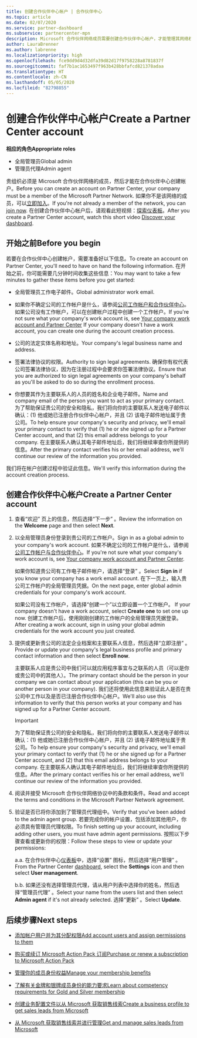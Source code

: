```yaml
---
title: 创建合作伙伴中心帐户 | 合作伙伴中心
ms.topic: article
ms.date: 02/07/2020
ms.service: partner-dashboard
ms.subservice: partnercenter-mpn
description: Microsoft 合作伙伴网络成员需要创建合作伙伴中心帐户，才能管理其网络权益和能力，以及创建业务档案。
author: LauraBrenner
ms.author: labrenne
ms.localizationpriority: high
ms.openlocfilehash: fce9dd9d4d32dfa39d82d17f9758228a8781837f
ms.sourcegitcommit: faf7b1ac1653497f963b428bbfafcd821378adaa
ms.translationtype: HT
ms.contentlocale: zh-CN
ms.lasthandoff: 05/05/2020
ms.locfileid: "82798855"
---
```

# <a name="create-a-partner-center-account"></a><span data-ttu-id="747d8-103">创建合作伙伴中心帐户</span><span class="sxs-lookup"><span data-stu-id="747d8-103">Create a Partner Center account</span></span>

<span data-ttu-id="747d8-104">**相应的角色**</span><span class="sxs-lookup"><span data-stu-id="747d8-104">**Appropriate roles**</span></span>

- <span data-ttu-id="747d8-105">全局管理员</span><span class="sxs-lookup"><span data-stu-id="747d8-105">Global admin</span></span>
- <span data-ttu-id="747d8-106">管理员代理</span><span class="sxs-lookup"><span data-stu-id="747d8-106">Admin agent</span></span>

<span data-ttu-id="747d8-107">贵组织必须是 Microsoft 合作伙伴网络的成员，然后才能在合作伙伴中心创建帐户。</span><span class="sxs-lookup"><span data-stu-id="747d8-107">Before you can create an account on Partner Center, your company must be a member of the Microsoft Partner Network.</span></span> <span data-ttu-id="747d8-108">如果你不是该网络的成员，可以[立即加入](https://partner.microsoft.com/commercial#)。</span><span class="sxs-lookup"><span data-stu-id="747d8-108">If you're not already a member of the network, you can [join now](https://partner.microsoft.com/commercial#).</span></span> <span data-ttu-id="747d8-109">在创建合作伙伴中心帐户后，请观看此短视频：[探索仪表板](https://vimeo.com/290338211)。</span><span class="sxs-lookup"><span data-stu-id="747d8-109">After you create a Partner Center account, watch this short video [Discover your dashboard](https://vimeo.com/290338211).</span></span>

## <a name="before-you-begin"></a><span data-ttu-id="747d8-110">开始之前</span><span class="sxs-lookup"><span data-stu-id="747d8-110">Before you begin</span></span>

<span data-ttu-id="747d8-111">若要在合作伙伴中心创建帐户，需要准备好以下信息。</span><span class="sxs-lookup"><span data-stu-id="747d8-111">To create an account on Partner Center, you'll need to have on hand the following information.</span></span> <span data-ttu-id="747d8-112">在开始之前，你可能需要几分钟时间收集这些信息：</span><span class="sxs-lookup"><span data-stu-id="747d8-112">You may want to take a few minutes to gather these items before you get started:</span></span>

-   <span data-ttu-id="747d8-113">全局管理员工作电子邮件。</span><span class="sxs-lookup"><span data-stu-id="747d8-113">Global administrator work email.</span></span>

-   <span data-ttu-id="747d8-114">如果你不确定公司的工作帐户是什么，请参阅[公司工作帐户和合作伙伴中心](azure-active-directory-tenants-and-partner-center.md)。如果公司没有工作帐户，可以在创建帐户过程中创建一个工作帐户。</span><span class="sxs-lookup"><span data-stu-id="747d8-114">If you're not sure what your company's work account is, see [Your company work account and Partner Center](azure-active-directory-tenants-and-partner-center.md) If your company doesn't have a work account, you can create one during the account creation process.</span></span> 

-   <span data-ttu-id="747d8-115">公司的法定实体名称和地址。</span><span class="sxs-lookup"><span data-stu-id="747d8-115">Your company's legal business name and address.</span></span>  

-   <span data-ttu-id="747d8-116">签署法律协议的权限。</span><span class="sxs-lookup"><span data-stu-id="747d8-116">Authority to sign legal agreements.</span></span> <span data-ttu-id="747d8-117">确保你有权代表公司签署法律协议，因为在注册过程中会要求你签署法律协议。</span><span class="sxs-lookup"><span data-stu-id="747d8-117">Ensure that you are authorized to sign legal agreements on your company's behalf as you'll be asked to do so during the enrollment process.</span></span>

-   <span data-ttu-id="747d8-118">你想要其作为主要联系人的人员的姓名和企业电子邮件。</span><span class="sxs-lookup"><span data-stu-id="747d8-118">Name and company email of the person you want to act as your primary contact.</span></span> <span data-ttu-id="747d8-119">为了帮助保证贵公司的安全和隐私，我们将向你的主要联系人发送电子邮件以确认：(1) 他或她已注册合作伙伴中心帐户，并且 (2) 该电子邮件地址属于贵公司。</span><span class="sxs-lookup"><span data-stu-id="747d8-119">To help ensure your company's security and privacy, we'll email your primary contact to verify that (1) he or she signed up for a Partner Center account, and that (2) this email address belongs to your company.</span></span> <span data-ttu-id="747d8-120">在主要联系人确认其电子邮件地址后，我们将继续审查你所提供的信息。</span><span class="sxs-lookup"><span data-stu-id="747d8-120">After the primary contact verifies his or her email address, we'll continue our review of the information you provided.</span></span>

<span data-ttu-id="747d8-121">我们将在帐户创建过程中验证此信息。</span><span class="sxs-lookup"><span data-stu-id="747d8-121">We'll verify this information during the account creation process.</span></span> 
 
## <a name="create-a-partner-center-account"></a><span data-ttu-id="747d8-122">创建合作伙伴中心帐户</span><span class="sxs-lookup"><span data-stu-id="747d8-122">Create a Partner Center account</span></span>

1.  <span data-ttu-id="747d8-123">查看“欢迎”  页上的信息，然后选择“下一步”  。</span><span class="sxs-lookup"><span data-stu-id="747d8-123">Review the information on the **Welcome** page and then select **Next**.</span></span>

2.  <span data-ttu-id="747d8-124">以全局管理员身份登录到贵公司的工作帐户。</span><span class="sxs-lookup"><span data-stu-id="747d8-124">Sign in as a global admin to your company's work account.</span></span> <span data-ttu-id="747d8-125">如果不确定公司的工作帐户是什么，请参阅[公司工作帐户与合作伙伴中心](azure-active-directory-tenants-and-partner-center.md)。</span><span class="sxs-lookup"><span data-stu-id="747d8-125">If you're not sure what your company's work account   is, see [Your company work account and Partner Center](azure-active-directory-tenants-and-partner-center.md).</span></span>

    <span data-ttu-id="747d8-126">如果你知道贵公司有工作电子邮件帐户，请选择“登录”  。</span><span class="sxs-lookup"><span data-stu-id="747d8-126">Select **Sign in** if you know your company has a work email account.</span></span> <span data-ttu-id="747d8-127">在下一页上，输入贵公司工作帐户的全局管理员凭据。</span><span class="sxs-lookup"><span data-stu-id="747d8-127">On the next page, enter global admin credentials for your company's work account.</span></span> 

    <span data-ttu-id="747d8-128">如果公司没有工作帐户，请选择“创建一个”以立即设置一个工作帐户。 </span><span class="sxs-lookup"><span data-stu-id="747d8-128">If your company doesn't have a work account, select **Create one** to set one up now.</span></span> <span data-ttu-id="747d8-129">创建工作帐户后，使用刚刚创建的工作帐户的全局管理员凭据登录。</span><span class="sxs-lookup"><span data-stu-id="747d8-129">After creating a work account, sign in using your global admin credentials for the work account you just created.</span></span>

3.  <span data-ttu-id="747d8-130">提供或更新贵公司的法定企业档案和主要联系人信息，然后选择“立即注册”  。</span><span class="sxs-lookup"><span data-stu-id="747d8-130">Provide or update your company's legal business profile and primary contact information and then select **Enroll now**.</span></span> 

    <span data-ttu-id="747d8-131">主要联系人应是贵公司中我们可以就应用程序事宜与之联系的人员（可以是你或贵公司中的其他人）。</span><span class="sxs-lookup"><span data-stu-id="747d8-131">The primary contact should be the person in your company we can contact about your application (this can be you or another person in your company).</span></span> <span data-ttu-id="747d8-132">我们还将使用此信息来验证此人是否在贵公司中工作以及是否已注册合作伙伴中心帐户。</span><span class="sxs-lookup"><span data-stu-id="747d8-132">We'll also use this information to verify that this person works at your company and has signed up for a Partner Center account.</span></span>

    > [!IMPORTANT]  
    > <span data-ttu-id="747d8-133">为了帮助保证贵公司的安全和隐私，我们将向你的主要联系人发送电子邮件以确认：(1) 他或她已注册合作伙伴中心帐户，并且 (2) 该电子邮件地址属于贵公司。</span><span class="sxs-lookup"><span data-stu-id="747d8-133">To help ensure your company's security and privacy, we'll email your primary contact to verify that (1) he or she signed up for a Partner Center account, and (2) that this email address belongs to your company.</span></span> <span data-ttu-id="747d8-134">在主要联系人确认其电子邮件地址后，我们将继续审查你所提供的信息。</span><span class="sxs-lookup"><span data-stu-id="747d8-134">After the primary contact verifies his or her email address, we'll continue our review of the information you provided.</span></span>

4.  <span data-ttu-id="747d8-135">阅读并接受 Microsoft 合作伙伴网络协议中的条款和条件。</span><span class="sxs-lookup"><span data-stu-id="747d8-135">Read and accept the terms and conditions in the Microsoft Partner Network agreement.</span></span> 

5.  <span data-ttu-id="747d8-136">验证是否已将你添加到了管理员代理组中。</span><span class="sxs-lookup"><span data-stu-id="747d8-136">Verify that you've been added to the admin agent group.</span></span> <span data-ttu-id="747d8-137">若要完成你的帐户设置，包括添加其他用户，你必须具有管理员代理权限。</span><span class="sxs-lookup"><span data-stu-id="747d8-137">To finish setting up your account, including adding other users, you must have admin agent permissions.</span></span> <span data-ttu-id="747d8-138">按照以下步骤查看或更新你的权限：</span><span class="sxs-lookup"><span data-stu-id="747d8-138">Follow these steps to view or update your permissions:</span></span>

    <span data-ttu-id="747d8-139">a.</span><span class="sxs-lookup"><span data-stu-id="747d8-139">a.</span></span> <span data-ttu-id="747d8-140">在合作伙伴中心[仪表板](https://partner.microsoft.com/dashboard/home**)中，选择“设置”  图标，然后选择“用户管理”  。</span><span class="sxs-lookup"><span data-stu-id="747d8-140">From the Partner Center [dashboard](https://partner.microsoft.com/dashboard/home**), select the **Settings** icon and then select **User management**.</span></span>  

    <span data-ttu-id="747d8-141">b.</span><span class="sxs-lookup"><span data-stu-id="747d8-141">b.</span></span> <span data-ttu-id="747d8-142">如果还没有选择管理员代理，请从用户列表中选择你的姓名，然后选择“管理员代理”  。</span><span class="sxs-lookup"><span data-stu-id="747d8-142">Select your name from the users list and then select **Admin agent** if it's not already selected.</span></span> <span data-ttu-id="747d8-143">选择“更新”  。</span><span class="sxs-lookup"><span data-stu-id="747d8-143">Select **Update**.</span></span>  

## <a name="next-steps"></a><span data-ttu-id="747d8-144">后续步骤</span><span class="sxs-lookup"><span data-stu-id="747d8-144">Next steps</span></span>

-   [<span data-ttu-id="747d8-145">添加帐户用户并为其分配权限</span><span class="sxs-lookup"><span data-stu-id="747d8-145">Add account users and assign permissions to them</span></span>](create-user-accounts-and-set-permissions.md)

-   [<span data-ttu-id="747d8-146">购买或续订 Microsoft Action Pack 订阅</span><span class="sxs-lookup"><span data-stu-id="747d8-146">Purchase or renew a subscription to Microsoft Action Pack</span></span>](mpn-get-action-pack.md)

-   [<span data-ttu-id="747d8-147">管理你的成员身份权益</span><span class="sxs-lookup"><span data-stu-id="747d8-147">Manage your membership benefits</span></span>](manage-your-partner-network-benefits.md)

-   [<span data-ttu-id="747d8-148">了解有关金牌和银牌成员身份的能力要求</span><span class="sxs-lookup"><span data-stu-id="747d8-148">Learn about competency requirements for Gold and Silver membership</span></span>](https://partner.microsoft.com/membership/competencies)

-   [<span data-ttu-id="747d8-149">创建业务配置文件以从 Microsoft 获取销售线索</span><span class="sxs-lookup"><span data-stu-id="747d8-149">Create a business profile to get sales leads from Microsoft</span></span>](create-a-marketing-profile.md)

-   [<span data-ttu-id="747d8-150">从 Microsoft 获取销售线索并进行管理</span><span class="sxs-lookup"><span data-stu-id="747d8-150">Get and manage sales leads from Microsoft</span></span>](responding-to-referrals.md)
